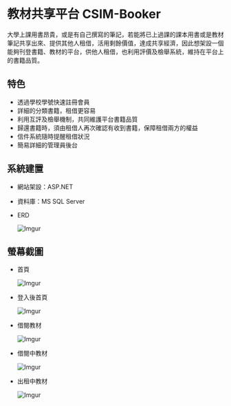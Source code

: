 # 教材共享平台 CSIM-Booker

大學上課用書昂貴，或是有自己撰寫的筆記，若能將已上過課的課本用書或是教材筆記共享出來、提供其他人租借，活用剩餘價值，達成共享經濟，因此想架設一個能夠刊登書籍、教材的平台，供他人租借，也利用評價及檢舉系統，維持在平台上的書籍品質。

## 特色

* 透過學校學號快速註冊會員
* 詳細的分類書籍，租借更容易
* 利用互評及檢舉機制，共同維護平台書籍品質
* 歸還書籍時，須由租借人再次確認有收到書籍，保障租借兩方的權益
* 信件系統隨時提醒租借狀況
* 簡易詳細的管理員後台

## 系統建置

* 網站架設：ASP.NET

* 資料庫：MS SQL Server

* ERD

  ![Imgur](https://i.imgur.com/WNQoEvy.png)

## 螢幕截圖

* 首頁

  ![Imgur](https://i.imgur.com/qRF06xY.png)

* 登入後首頁

  ![Imgur](https://i.imgur.com/BGWfqJV.png)

* 借閱教材

  ![Imgur](https://i.imgur.com/2KplBo4.png)

* 借閱中教材

  ![Imgur](https://i.imgur.com/L7745ZT.png)

* 出租中教材

  ![Imgur](https://i.imgur.com/YqoRkvE.png)
